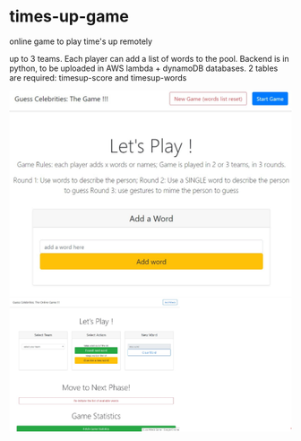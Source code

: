# times-up-game
online game to play time's up remotely

up to 3 teams. Each player can add a list of words to the pool. 
Backend is in python, to be uploaded in AWS lambda + dynamoDB databases. 2 tables are required: timesup-score and timesup-words

![Alt text](/img/screenshot1.jpg?raw=true "Game screenshot 1")
![Alt text](/img/screenshot2.jpg?raw=true "Game screenshot 2")

